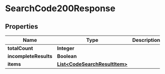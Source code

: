 

# SearchCode200Response


## Properties

| Name | Type | Description | Notes |
|------------ | ------------- | ------------- | -------------|
|**totalCount** | **Integer** |  |  |
|**incompleteResults** | **Boolean** |  |  |
|**items** | [**List&lt;CodeSearchResultItem&gt;**](CodeSearchResultItem.md) |  |  |



